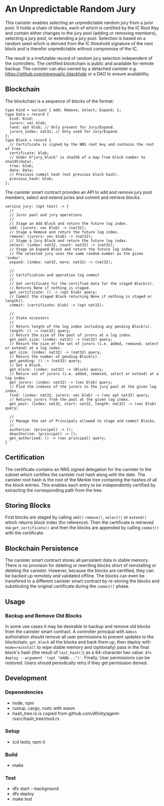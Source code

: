 # An Unpredictable Random Jury

This canister enables selecting an unpredictable random jury from a juror pool.  It holds a chain of blocks, each of which is certified by the IC Root Key and contain either changes to the jury pool (adding or removing members), selecting a jury pool, or extending a jury pool.  Selection is based on a random seed which is derived from the IC threshold signature of the next block and is therefor unpredictable without compromise of the IC.

The result is a irrefutable record of random jury selection independent of the controllers.  The certified blockchain is public and available for remote backup.  The canister can also owned by a detached canister e.g. https://github.com/ninegua/ic-blackhole or a DAO to ensure availability.

## Blockchain

The blockchain is a sequence of blocks of the format:

```
type Kind = variant { Add; Remove; Select; Expand; };
type Data = record {
  kind: Kind;
  jurors: vec blob;
  rand: opt blob; // Only present for Jury/Expand.
  jurors_index: nat32; // Only used for Jury/Expand.
};
type Block = record {
  // Certificate is signed by the NNS root key and contains the root of tree.
  certificate: blob;
  // Under b"jury_block" is sha256 of a map from block number to sha245(data).
  tree: blob;
  data: Data;
  // Previous commit hash (not previous block hash).
  previous_hash: blob;
};
```

The canister smart contract provides an API to add and remove jury pool members, select and extend juries and commit and retrieve blocks:

```
service jury: (opt text) -> {
  //
  // Juror pool and jury operations
  //
  // Stage an Add Block and return the future log index.
  add: (jurors: vec blob) -> (nat32);
  // Stage a Remove and return the future log index.
  remove: (jurors: vec blob) -> (nat32);
  // Stage a Jury Block and return the future log index.
  select: (index: nat32, count: nat32) -> (nat32);
  // Stage an Expand Block and return the future log index.
  // The selected jury uses the same random number as the given 'index'.
  expand: (index: nat32, more: nat32) -> (nat32);

  //
  // Certification and operation log commit
  //
  // Get certificate for the certified data for the staged Block(s).
  // Returns None if nothing is staged.
  get_certificate: () -> (opt blob) query;
  // Commit the staged Block returning None if nothing is staged or length().
  commit: (certificate: blob) -> (opt nat32);
                              
  //
  // State accessors
  //
  // Return length of the log index including any pending Block(s).
  length: () -> (nat32) query;
  // Return the size of the pool of jurors at a log index.
  get_pool_size: (index: nat32) -> (nat32) query;
  // Return the size of the set of jurors (i.e. added, removed, select or extend) at a log index.
  get_size: (index: nat32) -> (nat32) query;
  // Return the number of pending Block(s).
  get_pending: () -> (nat32) query;
  // Get a Block.
  get_block: (index: nat32) -> (Block) query;
  // Return set of jurors (i.e. added, removed, select or extend) at a log index.
  get_jurors: (index: nat32) -> (vec blob) query;
  // Find the indexes of the jurors in the jury pool at the given log index.
  find: (index: nat32, jurors: vec blob) -> (vec opt nat32) query;
  // Returns jurors from the pool at the given log index.
  get_pool: (index: nat32, start: nat32, length: nat32) -> (vec blob) query;

  //
  // Manage the set of Principals allowed to stage and commit Blocks.
  //
  authorize: (principal) -> ();
  deauthorize: (principal) -> ();
  get_authorized: () -> (vec principal) query;
}
```

## Certification

The certificate contains an NNS signed delegation for the canister to the subnet which certifies the canister root hash along with the date.  The canister root hash is the root of the Merkle tree containing the hashes of all the block entries.  This enables each entry to be independently certified by extracting the corresponding path from the tree.

## Storing Blocks

First blocks are staged by calling `add()` `remove()`, `select()` or `extend()` which returns block index (for reference).  Then the certificate is retrieved via `get_certificate()` and then the blocks are appended by calling `commit()` with the certificate.

## Blockchain Persistence

The canister smart contract stores all persistent data in stable memory.  There is no provision for deleting or rewriting blocks short of reinstalling or deleting the canister.  However, because the blocks are certified, they can be backed up remotely and validated offline.  The blocks can even be transfered to a different canister smart contract by re-storing the blocks and substituting the original certificate during the `commit()` phase.

## Usage

### Backup and Remove Old Blocks

In some use cases it may be desirable to backup and remove old blocks from the canister smart contract.  A controller principal with `Admin` authoriation should remove all user permissions to prevent updates to the blockchain, `get_block` all the blocks and back them up, then deploy with `mode=reinstall` to wipe stable memory and (optionally) pass in the final block's hash (the result of `last_hash()`) as a 64-character hex value: `dfx deploy --argument '(opt "AABB...")'`.  Finally, User permissions can be restored.  Users should periodically retry if they get permission denied.

## Development

### Depenedencies

* node, npm
* rustup, cargo, rustc with wasm
* hash\_tree.rs is copied from github.com/dfinity/agent-rssrc/hash\_tree/mod.rs

### Setup

* (cd tests; npm i)

### Build

* make

### Test

* dfx start --background
* dfx deploy
* make test

